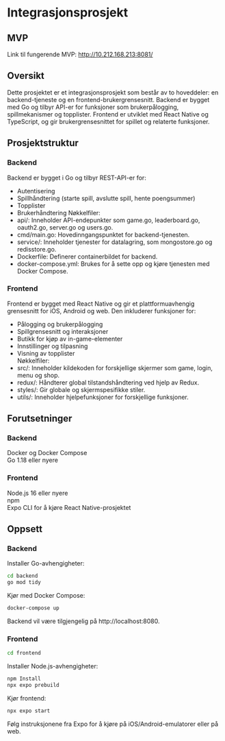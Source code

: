 # Integrasjonsprosjekt
## MVP  
Link til fungerende MVP: http://10.212.168.213:8081/

## Oversikt
Dette prosjektet er et integrasjonsprosjekt som består av to hoveddeler: en backend-tjeneste og en frontend-brukergrensesnitt. Backend er bygget med Go og tilbyr API-er for funksjoner som brukerpålogging, spillmekanismer og topplister. Frontend er utviklet med React Native og TypeScript, og gir brukergrensesnittet for spillet og relaterte funksjoner.  

## Prosjektstruktur
### Backend
Backend er bygget i Go og tilbyr REST-API-er for:

- Autentisering 
- Spillhåndtering (starte spill, avslutte spill, hente poengsummer)
- Topplister
- Brukerhåndtering
Nøkkelfiler:
- api/: Inneholder API-endepunkter som game.go, leaderboard.go, oauth2.go, server.go og users.go.
- cmd/main.go: Hovedinngangspunktet for backend-tjenesten.
- service/: Inneholder tjenester for datalagring, som mongostore.go og redisstore.go.
- Dockerfile: Definerer containerbildet for backend.
- docker-compose.yml: Brukes for å sette opp og kjøre tjenesten med Docker Compose.  

### Frontend  
Frontend er bygget med React Native og gir et plattformuavhengig grensesnitt for iOS, Android og web. Den inkluderer funksjoner for:
- Pålogging og brukerpålogging
- Spillgrensesnitt og interaksjoner
- Butikk for kjøp av in-game-elementer
- Innstillinger og tilpasning
- Visning av topplister  
Nøkkelfiler:  
- src/: Inneholder kildekoden for forskjellige skjermer som game, login, menu og shop.
- redux/: Håndterer global tilstandshåndtering ved hjelp av Redux.
- styles/: Gir globale og skjermspesifikke stiler.
- utils/: Inneholder hjelpefunksjoner for forskjellige funksjoner.
## Forutsetninger
### Backend
Docker og Docker Compose  
Go 1.18 eller nyere  

### Frontend
Node.js 16 eller nyere  
npm  
Expo CLI for å kjøre React Native-prosjektet  
## Oppsett
### Backend
Installer Go-avhengigheter:
```bash
cd backend
go mod tidy
```  
Kjør med Docker Compose:
```bash
docker-compose up
```  
Backend vil være tilgjengelig på http://localhost:8080.  
### Frontend  
```bash
cd frontend
```  
Installer Node.js-avhengigheter:
```bash
npm Install
npx expo prebuild
```
Kjør frontend:
```bash
npx expo start
```  
Følg instruksjonene fra Expo for å kjøre på iOS/Android-emulatorer eller på web.